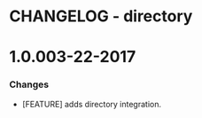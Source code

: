 # CHANGELOG - directory

1.0.003-22-2017
==================

### Changes

* [FEATURE] adds directory integration.
